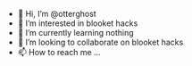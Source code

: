 - 👋 Hi, I’m @otterghost
- 👀 I’m interested in blooket hacks
- 🌱 I’m currently learning nothing
- 💞️ I’m looking to collaborate on blooket hacks
- 📫 How to reach me ...

<!---
otterghost/otterghost is a ✨ special ✨ repository because its `README.md` (this file) appears on your GitHub profile.
You can click the Preview link to take a look at your changes.
--->

